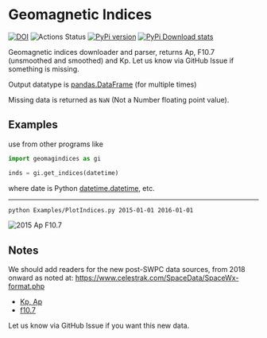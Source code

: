 # Geomagnetic Indices

[![DOI](https://zenodo.org/badge/173524807.svg)](https://zenodo.org/badge/latestdoi/173524807)
![Actions Status](https://github.com/space-physics/geomagindices/workflows/ci/badge.svg)
[![PyPi version](https://img.shields.io/pypi/pyversions/geomagindices.svg)](https://pypi.python.org/pypi/geomagindices)
[![PyPi Download stats](http://pepy.tech/badge/geomagindices)](http://pepy.tech/project/geomagindices)

Geomagnetic indices downloader and parser, returns Ap, F10.7 (unsmoothed and smoothed) and Kp.
Let us know via GitHub Issue if something is missing.

Output datatype is
[pandas.DataFrame](http://pandas.pydata.org/pandas-docs/stable/reference/frame.html)
(for multiple times)

Missing data is returned as `NaN` (Not a Number floating point value).

## Examples

use from other programs like

```python
import geomagindices as gi

inds = gi.get_indices(datetime)
```

where date is Python
[datetime.datetime](https://docs.python.org/3/library/datetime.html), etc.

---

```sh
python Examples/PlotIndices.py 2015-01-01 2016-01-01
```

![2015 Ap F10.7](https://github.com/space-physics/geomagindices/blob/main/src/geomagindices/tests/2015.png)

## Notes

We should add readers for the new post-SWPC data sources, from 2018 onward as noted at:
https://www.celestrak.com/SpaceData/SpaceWx-format.php

* [Kp, Ap](ftp://ftp.gfz-potsdam.de/pub/home/obs/kp-ap/wdc/)
* [f10.7](ftp://ftp.geolab.nrcan.gc.ca/data/solar_flux/daily_flux_values/fluxtable.txt)

Let us know via GitHub Issue if you want this new data.
